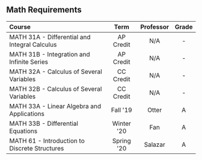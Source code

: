 ## Math Requirements

| Course                                        |    Term    | Professor | Grade |
| :-------------------------------------------- | :--------: | :-------: | :---: |
| MATH 31A - Differential and Integral Calculus | AP Credit  |    N/A    |   -   |
| MATH 31B - Integration and Infinite Series    | AP Credit  |    N/A    |   -   |
| MATH 32A - Calculus of Several Variables      | CC Credit  |    N/A    |   -   |
| MATH 32B - Calculus of Several Variables      | CC Credit  |    N/A    |   -   |
| MATH 33A - Linear Algebra and Applications    |  Fall '19  |   Otter   |   A   |
| MATH 33B - Differential Equations             | Winter '20 |    Fan    |   A   |
| MATH 61 - Introduction to Discrete Structures | Spring '20 |  Salazar  |   A   |


